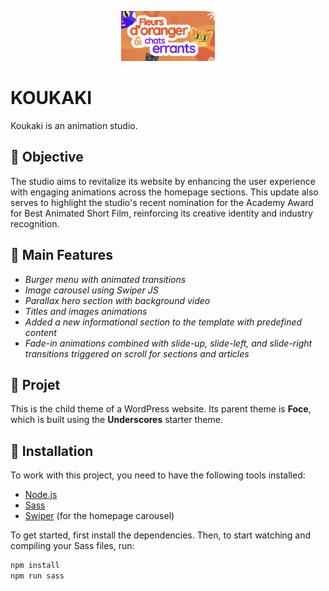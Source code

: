 <p align="center">
  <img src="assets/img/koukaki.png" alt="Koukaki's logo" height="80">
</p>


# KOUKAKI

Koukaki is an animation studio. 

## 🔹 Objective

The studio aims to revitalize its website by enhancing the user experience with engaging animations across the homepage sections. This update also serves to highlight the studio's recent nomination for the Academy Award for Best Animated Short Film, reinforcing its creative identity and industry recognition.


## 🔹 Main Features

  - *Burger menu with animated transitions*
  - *Image carousel using Swiper JS*
  - *Parallax hero section with background video*
  - *Titles and images animations*
  - *Added a new informational section to the template with predefined content*
  - *Fade-in animations combined with slide-up, slide-left, and slide-right transitions triggered on scroll for sections and articles*


    

## 🔹 Projet
This is the child theme of a WordPress website. Its parent theme is **Foce**, which is built using the **Underscores** starter theme.  

## 🔹 Installation
To work with this project, you need to have the following tools installed:

- [Node.js](https://nodejs.org/)
- [Sass](https://sass-lang.com/)
- [Swiper](https://swiperjs.com/) (for the homepage carousel)

To get started, first install the dependencies. Then, to start watching and compiling your Sass files, run:

```bash
npm install
npm run sass